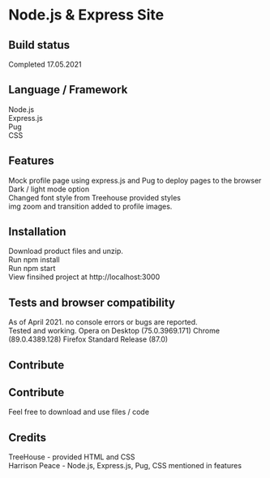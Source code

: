 ## <h1>Node.js & Express Site</h1>
##

## Build status
Completed 17.05.2021<br>

## Language / Framework
Node.js<br>
Express.js<br>
Pug<br>
CSS<br>

## Features
Mock profile page using express.js and Pug to deploy pages to the browser<br>
Dark / light mode option<br>
Changed font style from Treehouse provided styles<br>
img zoom and transition added to profile images. <br>

## Installation
Download product files and unzip. <br>
Run npm install <br>
Run npm start <br>
View finsihed project at http://localhost:3000 <br>

## Tests and browser compatibility
As of April 2021. no console errors or bugs are reported.<br>
Tested and working. Opera on Desktop (75.0.3969.171) Chrome (89.0.4389.128) Firefox Standard Release (87.0)

## Contribute

## Contribute
Feel free to download and use files / code 

## Credits
TreeHouse - provided HTML and CSS<br>
Harrison Peace - Node.js, Express.js, Pug, CSS mentioned in features

